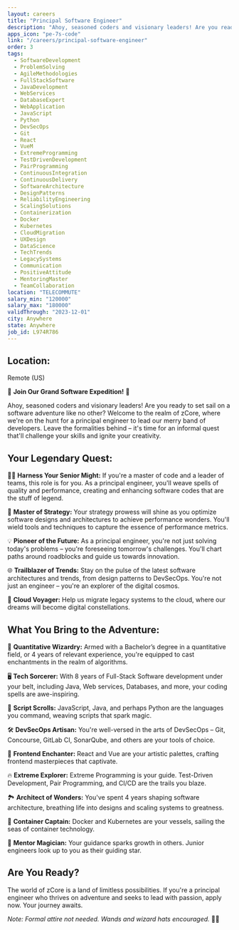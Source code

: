 ```yaml
---
layout: careers
title: "Principal Software Engineer"
description: "Ahoy, seasoned coders and visionary leaders! Are you ready to set sail on a software adventure like no other? Welcome to the realm of zCore, where we're on the hunt for a principal engineer to lead our merry band of developers. Leave the formalities behind – it's time for an informal quest that'll challenge your skills and ignite your creativity."
apps_icon: "pe-7s-code"
link: "/careers/principal-software-engineer"
order: 3
tags:
  - SoftwareDevelopment
  - ProblemSolving
  - AgileMethodologies
  - FullStackSoftware
  - JavaDevelopment
  - WebServices
  - DatabaseExpert
  - WebApplication
  - JavaScript
  - Python
  - DevSecOps
  - Git
  - React
  - VueM
  - ExtremeProgramming
  - TestDrivenDevelopment
  - PairProgramming
  - ContinuousIntegration
  - ContinuousDelivery
  - SoftwareArchitecture
  - DesignPatterns
  - ReliabilityEngineering
  - ScalingSolutions
  - Containerization
  - Docker
  - Kubernetes
  - CloudMigration
  - UXDesign
  - DataScience
  - TechTrends
  - LegacySystems
  - Communication
  - PositiveAttitude
  - MentoringMaster
  - TeamCollaboration
location: "TELECOMMUTE"
salary_min: "120000"
salary_max: "180000"
validThrough: "2023-12-01"
city: Anywhere
state: Anywhere
job_id: L974R786
---
```


## Location:

Remote (US)

🌟 **Join Our Grand Software Expedition!** 🚀

Ahoy, seasoned coders and visionary leaders! Are you ready to set sail on a software adventure like no other? Welcome to the realm of zCore, where we're on the hunt for a principal engineer to lead our merry band of developers. Leave the formalities behind – it's time for an informal quest that'll challenge your skills and ignite your creativity.

## Your Legendary Quest:

🧙‍♂️ **Harness Your Senior Might:** If you're a master of code and a leader of teams, this role is for you. As a principal engineer, you'll weave spells of quality and performance, creating and enhancing software codes that are the stuff of legend.

🌌 **Master of Strategy:** Your strategy prowess will shine as you optimize software designs and architectures to achieve performance wonders. You'll wield tools and techniques to capture the essence of performance metrics.

💡 **Pioneer of the Future:** As a principal engineer, you're not just solving today's problems – you're foreseeing tomorrow's challenges. You'll chart paths around roadblocks and guide us towards innovation.

🌐 **Trailblazer of Trends:** Stay on the pulse of the latest software architectures and trends, from design patterns to DevSecOps. You're not just an engineer – you're an explorer of the digital cosmos.

🌟 **Cloud Voyager:** Help us migrate legacy systems to the cloud, where our dreams will become digital constellations.

## What You Bring to the Adventure:

🏰 **Quantitative Wizardry:** Armed with a Bachelor’s degree in a quantitative field, or 4 years of relevant experience, you're equipped to cast enchantments in the realm of algorithms.

🖥️ **Tech Sorcerer:** With 8 years of Full-Stack Software development under your belt, including Java, Web services, Databases, and more, your coding spells are awe-inspiring.

📜 **Script Scrolls:** JavaScript, Java, and perhaps Python are the languages you command, weaving scripts that spark magic.

🛠️ **DevSecOps Artisan:** You're well-versed in the arts of DevSecOps – Git, Concourse, GitLab CI, SonarQube, and others are your tools of choice.

🎨 **Frontend Enchanter:** React and Vue are your artistic palettes, crafting frontend masterpieces that captivate.

🔥 **Extreme Explorer:** Extreme Programming is your guide. Test-Driven Development, Pair Programming, and CI/CD are the trails you blaze.

🏞️ **Architect of Wonders:** You've spent 4 years shaping software architecture, breathing life into designs and scaling systems to greatness.

🚢 **Container Captain:** Docker and Kubernetes are your vessels, sailing the seas of container technology.

🌟 **Mentor Magician:** Your guidance sparks growth in others. Junior engineers look up to you as their guiding star.

## Are You Ready?

The world of zCore is a land of limitless possibilities. If you're a principal engineer who thrives on adventure and seeks to lead with passion, apply now. Your journey awaits.

*Note: Formal attire not needed. Wands and wizard hats encouraged.* 🧙‍♀️